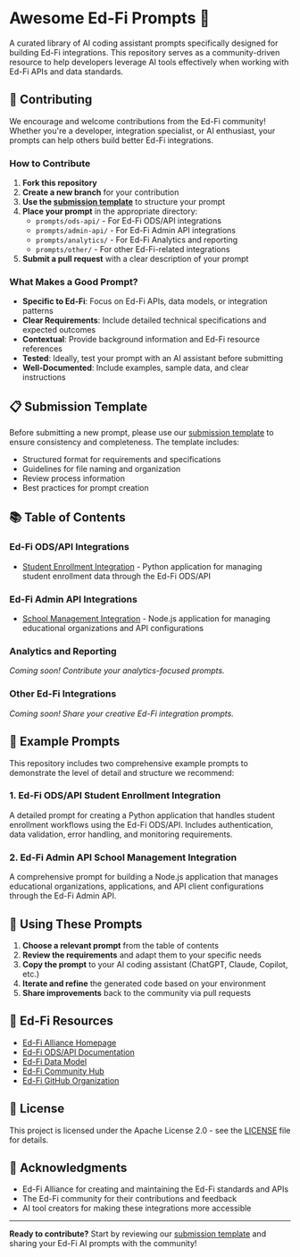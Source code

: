 # Awesome Ed-Fi Prompts 🚀

A curated library of AI coding assistant prompts specifically designed for building Ed-Fi integrations. This repository serves as a community-driven resource to help developers leverage AI tools effectively when working with Ed-Fi APIs and data standards.

## 🤝 Contributing

We encourage and welcome contributions from the Ed-Fi community! Whether you're a developer, integration specialist, or AI enthusiast, your prompts can help others build better Ed-Fi integrations.

### How to Contribute

1. **Fork this repository**
2. **Create a new branch** for your contribution
3. **Use the [submission template](SUBMISSION_TEMPLATE.md)** to structure your prompt
4. **Place your prompt** in the appropriate directory:
   - `prompts/ods-api/` - For Ed-Fi ODS/API integrations
   - `prompts/admin-api/` - For Ed-Fi Admin API integrations
   - `prompts/analytics/` - For Ed-Fi Analytics and reporting
   - `prompts/other/` - For other Ed-Fi-related integrations
5. **Submit a pull request** with a clear description of your prompt

### What Makes a Good Prompt?

- **Specific to Ed-Fi**: Focus on Ed-Fi APIs, data models, or integration patterns
- **Clear Requirements**: Include detailed technical specifications and expected outcomes
- **Contextual**: Provide background information and Ed-Fi resource references
- **Tested**: Ideally, test your prompt with an AI assistant before submitting
- **Well-Documented**: Include examples, sample data, and clear instructions

## 📋 Submission Template

Before submitting a new prompt, please use our [submission template](SUBMISSION_TEMPLATE.md) to ensure consistency and completeness. The template includes:

- Structured format for requirements and specifications
- Guidelines for file naming and organization
- Review process information
- Best practices for prompt creation

## 📚 Table of Contents

### Ed-Fi ODS/API Integrations

- [Student Enrollment Integration](prompts/ods-api/student-enrollment-integration.md) - Python application for managing student enrollment data through the Ed-Fi ODS/API

### Ed-Fi Admin API Integrations

- [School Management Integration](prompts/admin-api/school-management-integration.md) - Node.js application for managing educational organizations and API configurations

### Analytics and Reporting

*Coming soon! Contribute your analytics-focused prompts.*

### Other Ed-Fi Integrations

*Coming soon! Share your creative Ed-Fi integration prompts.*

## 🎯 Example Prompts

This repository includes two comprehensive example prompts to demonstrate the level of detail and structure we recommend:

### 1. Ed-Fi ODS/API Student Enrollment Integration
A detailed prompt for creating a Python application that handles student enrollment workflows using the Ed-Fi ODS/API. Includes authentication, data validation, error handling, and monitoring requirements.

### 2. Ed-Fi Admin API School Management Integration  
A comprehensive prompt for building a Node.js application that manages educational organizations, applications, and API client configurations through the Ed-Fi Admin API.

## 🔧 Using These Prompts

1. **Choose a relevant prompt** from the table of contents
2. **Review the requirements** and adapt them to your specific needs
3. **Copy the prompt** to your AI coding assistant (ChatGPT, Claude, Copilot, etc.)
4. **Iterate and refine** the generated code based on your environment
5. **Share improvements** back to the community via pull requests

## 📖 Ed-Fi Resources

- [Ed-Fi Alliance Homepage](https://www.ed-fi.org/)
- [Ed-Fi ODS/API Documentation](https://edfi.atlassian.net/wiki/spaces/ODSAPI/overview)
- [Ed-Fi Data Model](https://edfi.atlassian.net/wiki/spaces/ETKB/overview)
- [Ed-Fi Community Hub](https://edfi.atlassian.net/wiki/spaces/COMHUB/overview)
- [Ed-Fi GitHub Organization](https://github.com/Ed-Fi-Alliance-OSS)

## 📄 License

This project is licensed under the Apache License 2.0 - see the [LICENSE](LICENSE) file for details.

## 🌟 Acknowledgments

- Ed-Fi Alliance for creating and maintaining the Ed-Fi standards and APIs
- The Ed-Fi community for their contributions and feedback
- AI tool creators for making these integrations more accessible

---

**Ready to contribute?** Start by reviewing our [submission template](SUBMISSION_TEMPLATE.md) and sharing your Ed-Fi AI prompts with the community!
